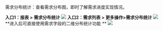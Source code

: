 需求分布统计：查看需求分布图，即时了解需求进度实现情况。

**入口1：报表 > 需求分布统计**
![](http://imgcache.tce.fsphere.cn/static/mc.qcloudimg.com/static/img/58820460ac85945074cc6f6fb2223867/image.jpg)
**入口2：需求列表 > 更多操作>需求分布统计**
![](http://imgcache.tce.fsphere.cn/static/mc.qcloudimg.com/static/img/4ba0886ca7c3b58b159833ec0462f6a6/image.jpg)
**进入后可直接使用需求字段的二维分布统计功能 **
![](http://imgcache.tce.fsphere.cn/static/mc.qcloudimg.com/static/img/e05244b00e71d72d3f980bbbce61d3d6/image.jpg)